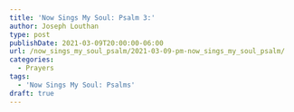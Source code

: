 ```yaml
---
title: 'Now Sings My Soul: Psalm 3:'
author: Joseph Louthan
type: post
publishDate: 2021-03-09T20:00:00-06:00
url: /now_sings_my_soul_psalm/2021-03-09-pm-now_sings_my_soul_psalm/
categories:
  - Prayers
tags:
  - 'Now Sings My Soul: Psalms'
draft: true
---
```

<pre>
<div style="font-variant: small-caps;">

</div>

</pre>
